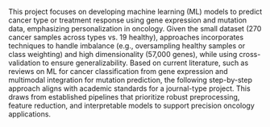 
This project focuses on developing machine learning (ML) models to predict cancer type or treatment response using gene expression and mutation data, emphasizing personalization in oncology. 
Given the small dataset (270 cancer samples across types vs. 19 healthy), approaches incorporates techniques to handle imbalance (e.g., oversampling healthy samples or class weighting)
and high dimensionality (57,000 genes), while using cross-validation to ensure generalizability.
Based on current literature, such as reviews on ML for cancer classification from gene expression and multimodal integration for mutation prediction, 
the following step-by-step approach aligns with academic standards for a journal-type project. 
This draws from established pipelines that prioritize robust preprocessing, feature reduction, and interpretable models to support precision oncology applications.

